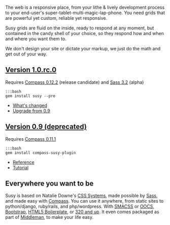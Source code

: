 The web is a responsive place, 
from your lithe & lively development process 
to your end-user's super-tablet-multi-magic-lap-phone. 
You need grids that are powerful yet custom, 
reliable yet responsive.

Susy grids are fluid on the inside, 
ready to respond at any moment, 
but contained in the candy shell of your choice, 
so they respond how and when and where you want them to.

We don't design your site or dictate your markup,
we just do the math and get out of your way.

## [Version 1.0.rc.0](https://rubygems.org/gems/susy)
Requires [Compass 0.12.2][compass gem] (release candidate)
and [Sass 3.2][sass gem] (alpha)

    :::bash
    gem install susy --pre

- [What's changed](https://github.com/ericam/susy/blob/master/CHANGELOG.mkdn)
- [Upgrade from 0.9](https://github.com/ericam/susy/blob/master/CHANGELOG.mkdn#v10alpha0-may-7-2012)

## [Version 0.9 (deprecated)](https://rubygems.org/gems/compass-susy-plugin)

Requires [Compass 0.11.1][compass gem]
    
    :::bash
    gem install compass-susy-plugin
- [Reference](https://github.com/ericam/susy/blob/d5b2c7e3f2505a1063977d474379380c695da8f8/docs/tutorial.rst#building-a-grid-with-susy)
- [Tutorial](https://github.com/ericam/susy/blob/d5b2c7e3f2505a1063977d474379380c695da8f8/docs/tutorial.rst)

[compass gem]: https://rubygems.org/gems/compass
[sass gem]: https://rubygems.org/gems/sass

## Everywhere you want to be

Susy is based on Natalie Downe's [CSS Systems][sys], 
made possible by [Sass][sass], and made easy with [Compass][compass]. 
You can use it anywhere,
from static sites to python/django, ruby/rails, and php/wordpress. 
With [SMACSS][smacss] or [OOCS][oocss], [Bootstrap][bs], 
[HTML5 Boilerplate][html5bp], or [320 and up][320]. 
It even comes packaged as part of [Middleman][mm], to make your life easy.

[sys]: http://www.slideshare.net/nataliedowne/css-systems-presentation
[sass]: http://www.sass-lang.com/
[compass]: http://www.compass-style.org/
[smacss]: http://www.smacss.com/
[oocss]: http://www.oocss.org/
[bs]: http://twitter.github.com/bootstrap/
[html5bp]: http://www.html5boilerplate.com/
[320]: http://stuffandnonsense.co.uk/projects/320andup/
[mm]: http://www.middlemanapp.com/